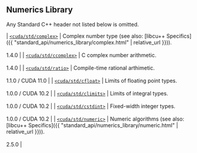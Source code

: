 ## Numerics Library

Any Standard C++ header not listed below is omitted.

| [`<cuda/std/complex>`](https://en.cppreference.com/w/cpp/header/complex)   | Complex number type (see also: [libcu++ Specifics]({{ "standard_api/numerics_library/complex.html" | relative_url }})). <br/><br/> 1.4.0 |
| [`<cuda/std/ccomplex>`](https://en.cppreference.com/w/cpp/header/ccomplex) | C complex number arithmetic.      <br/><br/> 1.4.0 |
| [`<cuda/std/ratio>`](https://en.cppreference.com/w/cpp/header/ratio)       | Compile-time rational arthimetic. <br/><br/> 1.1.0 / CUDA 11.0 |
| [`<cuda/std/cfloat>`](https://en.cppreference.com/w/cpp/header/cfloat)     | Limits of floating point types.   <br/><br/> 1.0.0 / CUDA 10.2 |
| [`<cuda/std/climits>`](https://en.cppreference.com/w/cpp/header/climits)   | Limits of integral types.         <br/><br/> 1.0.0 / CUDA 10.2 |
| [`<cuda/std/cstdint>`](https://en.cppreference.com/w/cpp/header/cstdint)   | Fixed-width integer types.        <br/><br/> 1.0.0 / CUDA 10.2 |
| [`<cuda/std/numeric>`](https://en.cppreference.com/w/cpp/header/numeric)   | Numeric algorithms (see also: [libcu++ Specifics]({{ "standard_api/numerics_library/numeric.html" | relative_url }})).               <br/><br/> 2.5.0 |
